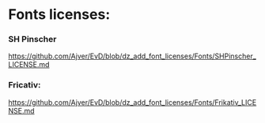 # Fonts licenses:

### SH Pinscher
https://github.com/Ajver/EvD/blob/dz_add_font_licenses/Fonts/SHPinscher_LICENSE.md

### Fricativ:
https://github.com/Ajver/EvD/blob/dz_add_font_licenses/Fonts/Frikativ_LICENSE.md
